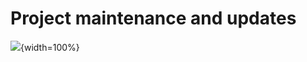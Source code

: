 
# Project maintenance and updates



![](resources/images/12-project-maintenance_files/figure-docx//1MNHf8JpolaEP_vQ_kB-1xRBF9wo3haCArRu117hBoHA_g21a84b32106_0_58.png){width=100%}
